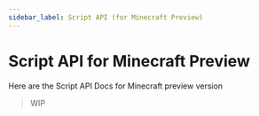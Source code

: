 ```yaml
---
sidebar_label: Script API (for Minecraft Preview)
---
```


# Script API for Minecraft Preview

Here are the Script API Docs for Minecraft preview version

> WIP